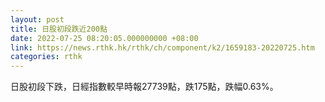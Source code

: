 ```yaml
---
layout: post
title: 日股初段跌近200點
date: 2022-07-25 08:20:05.000000000 +08:00
link: https://news.rthk.hk/rthk/ch/component/k2/1659183-20220725.htm
categories: rthk
---
```


日股初段下跌，日經指數較早時報27739點，跌175點，跌幅0.63%。
